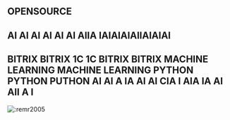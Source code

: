 ## OPENSOURCE
## AI AI AI AI AI AI AIIA IAIAIAIAIIAIAIAI
## BITRIX BITRIX 1C 1C BITRIX BITRIX MACHINE LEARNING MACHINE LEARNING PYTHON PYTHON PUTHON AI AI A IA AI AI CIA I AIA IA AI AII A I
![:remr2005](https://count.getloli.com/get/@:rem2005)

